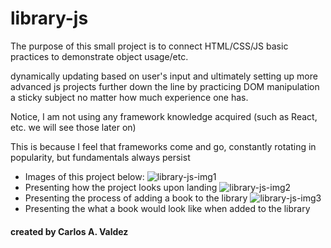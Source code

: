 # library-js

<p>The purpose of this small project is to connect HTML/CSS/JS basic practices to demonstrate object usage/etc. </p>
<p>dynamically updating based on user's input and ultimately setting up more advanced js projects further down the line by practicing DOM manipulation a sticky subject no matter how much experience one has. </p>
<p>Notice, I am not using any framework knowledge acquired (such as React, etc. we will see those later on) </p>
<p>This is because I feel that frameworks come and go, constantly rotating in popularity, but fundamentals always persist </p>


- Images of this project below:
![library-js-img1](https://github.com/valdcarl/library-js/assets/77943334/8002252c-289a-48de-bc92-b8f86a5e51a2)
- Presenting how the project looks upon landing
![library-js-img2](https://github.com/valdcarl/library-js/assets/77943334/cb6e785d-c119-4fd7-a52e-306fa00a603a)
- Presenting the process of adding a book to the library
![library-js-img3](https://github.com/valdcarl/library-js/assets/77943334/13c3cc88-efa0-4f10-ae64-d0f4547c5411)
- Presenting the what a book would look like when added to the library
#### created by Carlos A. Valdez

